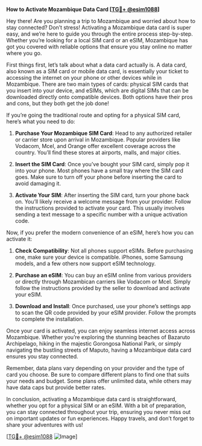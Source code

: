 **How to Activate Mozambique Data Card [[TG💪+ @esim1088](https://t.me/s/esim1088)]**

Hey there! Are you planning a trip to Mozambique and worried about how to stay connected? Don’t stress! Activating a Mozambique data card is super easy, and we’re here to guide you through the entire process step-by-step. Whether you’re looking for a local SIM card or an eSIM, Mozambique has got you covered with reliable options that ensure you stay online no matter where you go.

First things first, let’s talk about what a data card actually is. A data card, also known as a SIM card or mobile data card, is essentially your ticket to accessing the internet on your phone or other devices while in Mozambique. There are two main types of cards: physical SIM cards that you insert into your device, and eSIMs, which are digital SIMs that can be downloaded directly onto compatible devices. Both options have their pros and cons, but they both get the job done!

If you’re going the traditional route and opting for a physical SIM card, here’s what you need to do:

1. **Purchase Your Mozambique SIM Card**: Head to any authorized retailer or carrier store upon arrival in Mozambique. Popular providers like Vodacom, Mcel, and Orange offer excellent coverage across the country. You’ll find these stores at airports, malls, and major cities.

2. **Insert the SIM Card**: Once you’ve bought your SIM card, simply pop it into your phone. Most phones have a small tray where the SIM card goes. Make sure to turn off your phone before inserting the card to avoid damaging it.

3. **Activate Your SIM**: After inserting the SIM card, turn your phone back on. You’ll likely receive a welcome message from your provider. Follow the instructions provided to activate your card. This usually involves sending a text message to a specific number with a unique activation code.

Now, if you prefer the modern convenience of an eSIM, here’s how you can activate it:

1. **Check Compatibility**: Not all phones support eSIMs. Before purchasing one, make sure your device is compatible. iPhones, some Samsung models, and a few others now support eSIM technology.

2. **Purchase an eSIM**: You can buy an eSIM online from various providers or directly through Mozambican carriers like Vodacom or Mcel. Simply follow the instructions provided by the seller to download and activate your eSIM.

3. **Download and Install**: Once purchased, use your phone’s settings app to scan the QR code provided by your eSIM provider. Follow the prompts to complete the installation.

Once your card is activated, you can enjoy seamless internet access across Mozambique. Whether you’re exploring the stunning beaches of Bazaruto Archipelago, hiking in the majestic Gorongosa National Park, or simply navigating the bustling streets of Maputo, having a Mozambique data card ensures you stay connected.

Remember, data plans vary depending on your provider and the type of card you choose. Be sure to compare different plans to find one that suits your needs and budget. Some plans offer unlimited data, while others may have data caps but provide better rates.

In conclusion, activating a Mozambique data card is straightforward, whether you opt for a physical SIM or an eSIM. With a bit of preparation, you can stay connected throughout your trip, ensuring you never miss out on important updates or fun experiences. Happy travels, and don’t forget to share your adventures with us!

[[TG💪+ @esim1088](https://t.me/s/esim1088) ![Image](https://i.postimg.cc/Y0z9fWf4/image.png)]